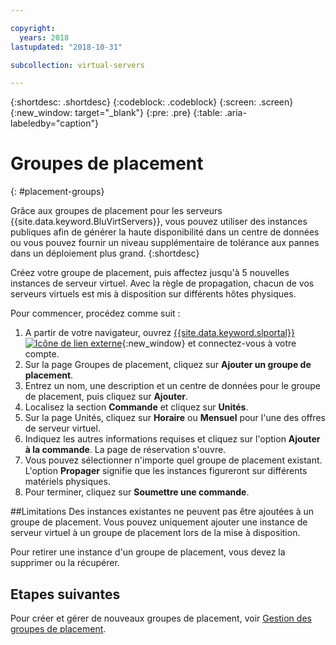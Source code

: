 ```yaml
---

copyright:
  years: 2018
lastupdated: "2018-10-31"

subcollection: virtual-servers

---
```


{:shortdesc: .shortdesc}
{:codeblock: .codeblock}
{:screen: .screen}
{:new_window: target="_blank"}
{:pre: .pre}
{:table: .aria-labeledby="caption"}


# Groupes de placement
{: #placement-groups}

Grâce aux groupes de placement pour les serveurs {{site.data.keyword.BluVirtServers}}, vous pouvez utiliser des instances publiques afin de générer la haute disponibilité dans un centre de données ou vous pouvez fournir un niveau supplémentaire de tolérance aux pannes dans un déploiement plus grand.
{:shortdesc}

Créez votre groupe de placement, puis affectez jusqu'à 5 nouvelles instances de serveur virtuel. Avec la règle de propagation, chacun de vos serveurs virtuels est mis à disposition sur différents hôtes physiques.

Pour commencer, procédez comme suit :

1. A partir de votre navigateur, ouvrez [{{site.data.keyword.slportal}} ![Icône de lien externe](../icons/launch-glyph.svg "Icône de lien externe")](https://control.softlayer.com/){:new_window} et connectez-vous à votre compte.
2. Sur la page Groupes de placement, cliquez sur **Ajouter un groupe de placement**.
3. Entrez un nom, une description et un centre de données pour le groupe de placement, puis cliquez sur **Ajouter**.
4. Localisez la section **Commande** et cliquez sur **Unités**.
5. Sur la page Unités, cliquez sur **Horaire** ou **Mensuel** pour l'une des offres de serveur virtuel.
6. Indiquez les autres informations requises et cliquez sur l'option **Ajouter à la commande**. La page de réservation s'ouvre.
7. Vous pouvez sélectionner n'importe quel groupe de placement existant. L'option **Propager** signifie que les instances figureront sur différents matériels physiques.
8. Pour terminer, cliquez sur **Soumettre une commande**.

##Limitations
Des instances existantes ne peuvent pas être ajoutées à un groupe de placement. Vous pouvez uniquement ajouter une instance de serveur virtuel à un groupe de placement lors de la mise à disposition.

Pour retirer une instance d'un groupe de placement, vous devez la supprimer ou la récupérer.

## Etapes suivantes

Pour créer et gérer de nouveaux groupes de placement, voir [Gestion des groupes de placement](/docs/vsi?topic=virtual-servers-vsi_managing_placegroup).
